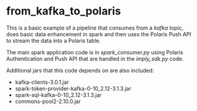 # from_kafka_to_polaris
This is a basic example of a pipeline that consumes from a *kafka* topic, does basic data enhancement in spark and then uses the Polaris Push API to stream the data into a Polaris table.

The main spark application code is in *spark_consumer.py* using Polaris Authentication and Push API that are handled in the *imply_sdk.py* code.  

Additional jars that this code depends on are also included:
- kafka-clients-3.0.1.jar  
- spark-token-provider-kafka-0-10_2.12-3.1.3.jar 
- spark-sql-kafka-0-10_2.12-3.1.3.jar  
- commons-pool2-2.10.0.jar 

